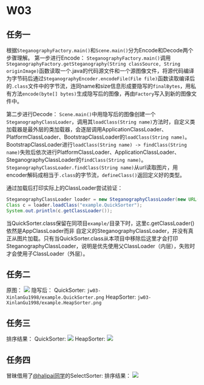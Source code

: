 # W03
## 任务一
根据`SteganographyFactory.main()`和`Scene.main()`分为Encode和Decode两个步骤理解。
第一步进行Encode：
`SteganographyFactory.main()`调用`SteganographyFactory.getSteganography(String classSource, String originImage)`函数读取一个.java的代码源文件和一个源图像文件，将源代码编译为字节码后通过`SteganographyEncoder.encodeFile(File file)`函数读取编译后的`.class`文件中的字节流，连同name和size信息形成要隐写的`finalBytes`，用私有方法`encode(byte[] bytes)`生成隐写后的图像，再由`Factory`写入到新的图像文件中。

第二步进行Decode：
`Scene.main()`中用隐写后的图像创建一个`SteganographyClassLoader`，调用其`loadClass(String name)`方法时，自定义类加载器是最外层的类加载器，会逐层调用ApplicationClassLoader、PlatformClassLoader、BootstrapClassLoader的`loadClass(String name)`。BootstrapClassLoader进行`loadClass(String name) -> findClass(String name)`失败后依次进行PlatformClassLoader、ApplicationClassLoader、SteganographyClassLoader的`findClass(String name)`。
`SteganographyClassLoader.findClass(String name)`从url读取图片，用encoder解码成相当于`.class`的字节流，`defineClass()`返回定义好的类型。

通过加载后打印实际上的ClassLoader尝试验证：
```java
SteganographyClassLoader loader = new SteganographyClassLoader(new URL("file:./example.QuickSorter.png"));
Class c = loader.loadClass("example.QuickSorter");
System.out.println(c.getClassLoader());
```
当QuickSorter.class保留在同项目`example/`目录下时，这里c.getClassLoader()依然是AppClassLoader而非
自定义的SteganographyClassLoader，并没有真正从图片加载。只有当QuickSorter.class从本项目中移除后这里才会打印SteganographyClassLoader，说明是优先使用父ClassLoader（内层），失败时才会使用子ClassLoader（外层）。

## 任务二

原图：
![](https://tva1.sinaimg.cn/large/008i3skNgy1gv6qyy1g7gj60p00e642502.jpg)
隐写后：
QuickSorter: `jw03-XinlanGu1998/example.QuickSorter.png`
HeapSorter: `jw03-XinlanGu1998/example.HeapSorter.png`
## 任务三
排序结果：
QuickSorter:
![](https://tva1.sinaimg.cn/large/008i3skNgy1gv6r5g9qmrj60j609emy002.jpg)
HeapSorter:
![](https://tva1.sinaimg.cn/large/008i3skNgy1gv6qxmf1k1j60j60aaab602.jpg)
## 任务四
冒昧借用了[@halipai同学](https://github.com/jwork-2021/jw03-halipai/tree/main/jw03-halipai)的SelectSorter:
排序结果：
![](https://tva1.sinaimg.cn/large/008i3skNgy1gv6rfn3fhpj60j805m3yw02.jpg)
